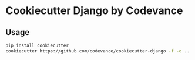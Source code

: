Cookiecutter Django by Codevance
================================

Usage
-----

```bash
pip install cookiecutter
cookiecutter https://github.com/codevance/cookiecutter-django -f -o ..
```